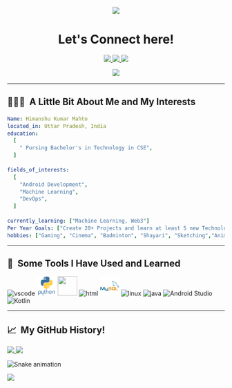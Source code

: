 <p align="center">
  <img src="https://capsule-render.vercel.app/api?type=waving&color=gradient&text=Hello_World!&height=100&section=header"/>
</p>

<h1 align="center" style=font>
  Let's Connect here!
</h1>

<p align="center">
<a href="https://www.linkedin.com/in/himanshu-kumar-mahto-a03226218/">
  <img height="50" src="https://user-images.githubusercontent.com/46517096/166973395-19676cd8-f8ec-4abf-83ff-da8243505b82.png"/>
</a>
<a href="https://twitter.com/HimanshMahto">
  <img height="50" src="https://user-images.githubusercontent.com/46517096/166974271-91dfa250-d70b-4cb9-8707-f1bda1b708c3.png"/>
</a>
<a href="https://www.instagram.com/_shoyo_.10/">
  <img height="50" src="https://user-images.githubusercontent.com/46517096/166974368-9798f39f-1f46-499c-b14e-81f0a3f83a06.png"/>
</a>
</p>

<p align="center">
  <img src= "https://media.giphy.com/media/FeVg8ViEczcxG/giphy.gif">
</p>

---

<h2> 👨🏻‍💻 &nbsp;A Little Bit About Me and My Interests</h2>

```yaml
Name: Himanshu Kumar Mahto
located_in: Uttar Pradesh, India
education:
  [
    " Pursing Bachelor's in Technology in CSE",
  ]

fields_of_interests:
  [
    "Android Development",
    "Machine Learning",
    "DevOps",
  ]
  
currently_learning: ["Machine Learning, Web3"]
Per Year Goals: ["Create 20+ Projects and learn at least 5 new Technologies."]
hobbies: ["Gaming", "Cinema", "Badminton", "Shayari", "Sketching","Anime"]
```
  
---  
  
<h2> 🚀 &nbsp;Some Tools I Have Used and Learned</h2>
<p align="left">
<img src="https://cdn.jsdelivr.net/gh/devicons/devicon/icons/vscode/vscode-original.svg" alt="vscode" width="45" height="45"/>
<img src="https://raw.githubusercontent.com/devicons/devicon/master/icons/python/python-original-wordmark.svg" alt="python" width="45" height="45" />
<img src="https://cdn.jsdelivr.net/gh/devicons/devicon/icons/cplusplus/cplusplus-original.svg" width="45" height="45"/>
<img src="https://cdn.jsdelivr.net/gh/devicons/devicon/icons/html5/html5-original.svg" alt="html" width="45" height="45"/>
<img src="https://raw.githubusercontent.com/devicons/devicon/master/icons/mysql/mysql-original-wordmark.svg" alt="mysql" width="45" height="45" />
<img src="https://cdn.jsdelivr.net/gh/devicons/devicon/icons/linux/linux-original.svg" alt="linux" width="45" height="45"/>  
<img src="https://cdn.jsdelivr.net/gh/devicons/devicon/icons/java/java-original-wordmark.svg" alt="java" width="45" height="45" />
<img src="https://cdn.jsdelivr.net/gh/devicons/devicon/icons/androidstudio/androidstudio-original.svg" alt="Android Studio" width="45" height="45" />
<img src="https://cdn.jsdelivr.net/gh/devicons/devicon/icons/kotlin/kotlin-original.svg" alt="Kotlin" width="45" height="45"/>
</p>

---

<h2> 📈 &nbsp;My GitHub History!</h2>
<a href="https://github.com/HimanshuMahto">
  <img height="180em" src="https://github-readme-stats.vercel.app/api?username=HimanshuMahto&theme=noctis_minimus&show_icons=true" />
  <img height="180em" src="https://github-readme-stats.vercel.app/api/top-langs/?username=HimanshuMahto&theme=noctis_minimus&layout=compact" />
</a>

![Snake animation](https://github.com/thepiyushmalhotra/thepiyushmalhotra/blob/output/github-contribution-grid-snake.svg)
  
<p align="left">
  <img src="https://capsule-render.vercel.app/api?type=waving&color=gradient&height=100&section=footer"/>
</p>
